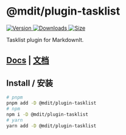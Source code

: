 # @mdit/plugin-tasklist

[![Version](https://img.shields.io/npm/v/@mdit/plugin-tasklist.svg?style=flat-square&logo=npm) ![Downloads](https://img.shields.io/npm/dm/@mdit/plugin-tasklist.svg?style=flat-square&logo=npm) ![Size](https://img.shields.io/bundlephobia/min/@mdit/plugin-tasklist?style=flat-square&logo=npm)](https://www.npmjs.com/package/@mdit/plugin-tasklist)

Tasklist plugin for MarkdownIt.

## [Docs](https://mdit-plugins.github.io/tasklist.html) | [文档](https://mdit-plugins.github.io/zh/tasklist.html)

## Install / 安装

```bash
# pnpm
pnpm add -D @mdit/plugin-tasklist
# npm
npm i -D @mdit/plugin-tasklist
# yarn
yarn add -D @mdit/plugin-tasklist
```
